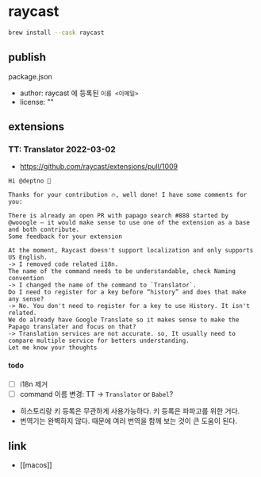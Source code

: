 # raycast

```sh
brew install --cask raycast
```
## publish
package.json
- author: raycast 에 등록된 `이름 <이메일>`
- license: ""

## extensions
### TT: Translator 2022-03-02 
- https://github.com/raycast/extensions/pull/1009
```text
Hi @deptno 👋

Thanks for your contribution 🔥, well done! I have some comments for you:

There is already an open PR with papago search #888 started by @wooogle – it would make sense to use one of the extension as a base and both contribute.
Some feedback for your extension

At the moment, Raycast doesn't support localization and only supports US English.
-> I removed code related i18n.
The name of the command needs to be understandable, check Naming convention
-> I changed the name of the command to `Translator`.
Do I need to register for a key before “history” and does that make any sense?
-> No. You don't need to register for a key to use History. It isn't related.
We do already have Google Translate so it makes sense to make the Papago translater and focus on that?
-> Translation services are not accurate. so, It usually need to compare multiple service for betters understanding.
Let me know your thoughts

```
#### todo
- [ ] i18n 제거
- [ ] command 이름 변경: TT -> `Translator` or `Babel`?
- 히스토리랑 키 등록은 무관하게 사용가능하다. 키 등록은 파파고를 위한 거다.
- 번역기는 완벽하지 않다. 때문에 여러 번역을 함께 보는 것이 큰 도움이 된다.

## link
- [[macos]]
